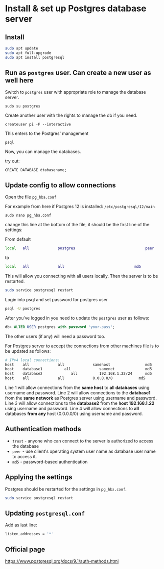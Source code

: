 # Install & set up Postgres database server

## Install

```bash
sudo apt update
sudo apt full-upgrade
sudo apt install postgresql
```

## Run as `postgres` user. Can create a new user as well here

Switch to `postgres` user with appropriate role to manage the database server.

`sudo su postgres`

Create another user with the rights to manage the db if you need.

`createuser pi -P --interactive`

This enters to the Postgres' management

`psql`

Now, you can manage the databases.

try out:

`CREATE DATABASE dtabasename;`

## Update config to allow connections

Open the file `pg_hba.conf`

For example from here if Postgres 12 is installed: `/etc/postgresql/12/main`

`sudo nano pg_hba.conf` 

change this line at the bottom of the file, it should be the first line of the settings:

From default 

```bash
local   all             postgres                                peer
```

to

```bash
local   all             all                                md5
```
This will allow you connecting with all users locally. Then the server is to be restarted.

```bash
sudo service postgresql restart
```

Login into psql and set password for postgres user

```bash
psql -U postgres
```
After you've logged in you need to update the `postgres` user as follows:
 
```SQL
db> ALTER USER postgres with password 'your-pass';
```
The other users (if any) will need a password too.

For Postgres server to accept the connections from other machines file is to be updated as follows: 

```bash
# IPv4 local connections:
host    all             all             samehost                md5
host    database1          all             samenet              md5
host    database2             all          192.168.1.22/24      md5
host    all             all             0.0.0.0/0            md5
```
Line 1 will allow connections from the **same host** to **all databases** using username and password.
Line 2 will allow connections to the **database1** from the **same network** as Postgres server using username and password.
Line 3 will allow connections to the **database2** from the **host 192.168.1.22** using username and password.
Line 4 will allow connections to **all** databases **from any** host (0.0.0.0/0) using username and password.

## Authentication methods

- `trust` - anyone who can connect to the server is authorized to access the database
- `peer` - use client's operating system user name as database user name to access it.
- `md5` - password-based authentication

## Applying the settings

Postgres should be restarted for the settings in `pg_hba.conf`.

```bash
sudo service postgresql restart
```

## Updating `postgresql.conf`

Add as last line:

```bash
listen_addresses = '*'
```

## Official page

https://www.postgresql.org/docs/9.1/auth-methods.html


